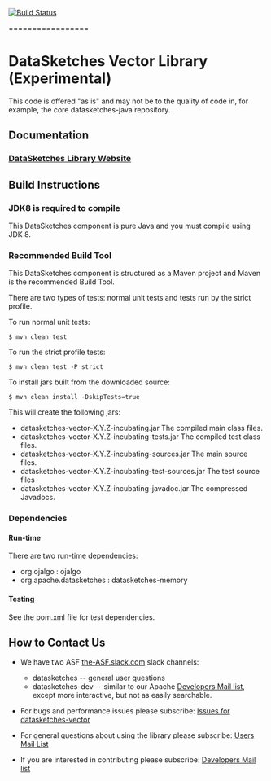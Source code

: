 <!--
    Licensed to the Apache Software Foundation (ASF) under one
    or more contributor license agreements.  See the NOTICE file
    distributed with this work for additional information
    regarding copyright ownership.  The ASF licenses this file
    to you under the Apache License, Version 2.0 (the
    "License"); you may not use this file except in compliance
    with the License.  You may obtain a copy of the License at

      http://www.apache.org/licenses/LICENSE-2.0

    Unless required by applicable law or agreed to in writing,
    software distributed under the License is distributed on an
    "AS IS" BASIS, WITHOUT WARRANTIES OR CONDITIONS OF ANY
    KIND, either express or implied.  See the License for the
    specific language governing permissions and limitations
    under the License.
-->

[![Build Status](https://travis-ci.org/apache/incubator-datasketches-vector.svg?branch=master)](https://travis-ci.org/apache/incubator-datasketches-vector)

=================

# DataSketches Vector Library (Experimental)
This code is offered "as is" and may not be to the quality of code in, for example, the core datasketches-java repository. 


## Documentation

### [DataSketches Library Website](https://datasketches.apache.org/)


## Build Instructions

### JDK8 is required to compile
This DataSketches component is pure Java and you must compile using JDK 8.

### Recommended Build Tool
This DataSketches component is structured as a Maven project and Maven is the recommended Build Tool.

There are two types of tests: normal unit tests and tests run by the strict profile.  

To run normal unit tests:

    $ mvn clean test

To run the strict profile tests:

    $ mvn clean test -P strict

To install jars built from the downloaded source:

    $ mvn clean install -DskipTests=true

This will create the following jars:

* datasketches-vector-X.Y.Z-incubating.jar The compiled main class files.
* datasketches-vector-X.Y.Z-incubating-tests.jar The compiled test class files.
* datasketches-vector-X.Y.Z-incubating-sources.jar The main source files.
* datasketches-vector-X.Y.Z-incubating-test-sources.jar The test source files
* datasketches-vector-X.Y.Z-incubating-javadoc.jar  The compressed Javadocs.

### Dependencies

#### Run-time
There are two run-time dependencies:

* org.ojalgo : ojalgo 
* org.apache.datasketches : datasketches-memory

#### Testing
See the pom.xml file for test dependencies.

## How to Contact Us
* We have two ASF [the-ASF.slack.com](http://the-ASF.slack.com) slack channels:
    * datasketches -- general user questions
    * datasketches-dev -- similar to our Apache [Developers Mail list](https://lists.apache.org/list.html?dev@datasketches.apache.org), except more interactive, but not as easily searchable.

* For bugs and performance issues please subscribe: [Issues for datasketches-vector](https://github.com/apache/incubator-datasketches-vector/issues) 

* For general questions about using the library please subscribe: [Users Mail List](https://lists.apache.org/list.html?users@datasketches.apache.org)

* If you are interested in contributing please subscribe: [Developers Mail list](https://lists.apache.org/list.html?dev@datasketches.apache.org)
